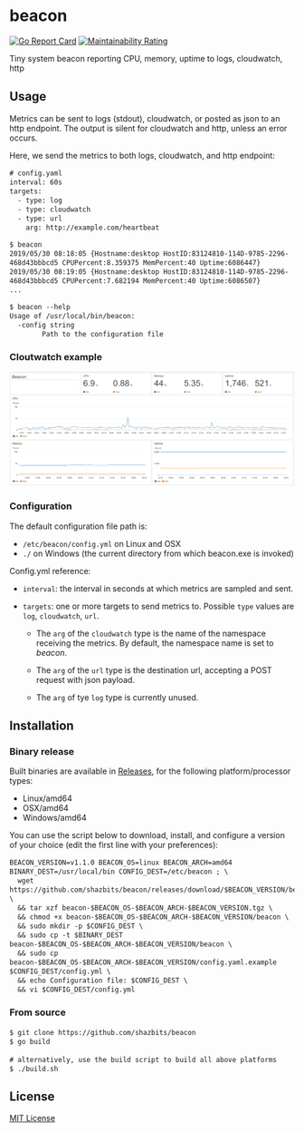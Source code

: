 # beacon
 [![Go Report Card](https://goreportcard.com/badge/github.com/shazbits/beacon)](https://goreportcard.com/report/github.com/shazbits/beacon) [![Maintainability Rating](https://sonarcloud.io/api/project_badges/measure?project=shazbits_beacon&metric=sqale_rating)](https://sonarcloud.io/dashboard?id=shazbits_beacon)

Tiny system beacon reporting CPU, memory, uptime to logs, cloudwatch, http

## Usage

Metrics can be sent to logs (stdout), cloudwatch, or posted as json to an http endpoint.
The output is silent for cloudwatch and http, unless an error occurs.

Here, we send the metrics to both logs, cloudwatch, and http endpoint:

```
# config.yaml
interval: 60s
targets:
  - type: log
  - type: cloudwatch
  - type: url
    arg: http://example.com/heartbeat
```

```
$ beacon
2019/05/30 08:18:05 {Hostname:desktop HostID:83124810-114D-9785-2296-468d43bbbcd5 CPUPercent:8.359375 MemPercent:40 Uptime:6086447}
2019/05/30 08:19:05 {Hostname:desktop HostID:83124810-114D-9785-2296-468d43bbbcd5 CPUPercent:7.682194 MemPercent:40 Uptime:6086507}
...
```

```
$ beacon --help
Usage of /usr/local/bin/beacon:
  -config string
        Path to the configuration file
```

### Cloutwatch example

[![Cloudwatch Dashboard](assets/cloudwatch.png)](assets/cloudwatch.png)

### Configuration

The default configuration file path is:
* `/etc/beacon/config.yml` on Linux and OSX
* `./` on Windows (the current directory from which beacon.exe is invoked)

Config.yml reference:
* `interval`: the interval in seconds at which metrics are sampled and sent.

* `targets`: one or more targets to send metrics to. Possible `type` values are `log`, `cloudwatch`, `url`.

  * The `arg` of the `cloudwatch` type is the name of the namespace receiving the metrics. By default, the namespace name is set to *beacon*.

  * The `arg` of the `url` type is the destination url, accepting a POST request with json payload.

  * The `arg` of tye `log` type is currently unused.


## Installation

### Binary release

Built binaries are available in [Releases](../../releases), for the following platform/processor types:
* Linux/amd64
* OSX/amd64
* Windows/amd64

You can use the script below to download, install, and configure a version of your choice (edit the first line with your preferences):

```
BEACON_VERSION=v1.1.0 BEACON_OS=linux BEACON_ARCH=amd64 BINARY_DEST=/usr/local/bin CONFIG_DEST=/etc/beacon ; \
  wget https://github.com/shazbits/beacon/releases/download/$BEACON_VERSION/beacon-$BEACON_OS-$BEACON_ARCH-$BEACON_VERSION.tgz \
  && tar xzf beacon-$BEACON_OS-$BEACON_ARCH-$BEACON_VERSION.tgz \
  && chmod +x beacon-$BEACON_OS-$BEACON_ARCH-$BEACON_VERSION/beacon \
  && sudo mkdir -p $CONFIG_DEST \
  && sudo cp -t $BINARY_DEST beacon-$BEACON_OS-$BEACON_ARCH-$BEACON_VERSION/beacon \
  && sudo cp beacon-$BEACON_OS-$BEACON_ARCH-$BEACON_VERSION/config.yaml.example $CONFIG_DEST/config.yml \
  && echo Configuration file: $CONFIG_DEST \
  && vi $CONFIG_DEST/config.yml
```

### From source

```
$ git clone https://github.com/shazbits/beacon
$ go build

# alternatively, use the build script to build all above platforms
$ ./build.sh
```

## License

[MIT License](https://github.com/shazbits/beacon/blob/master/LICENSE)
